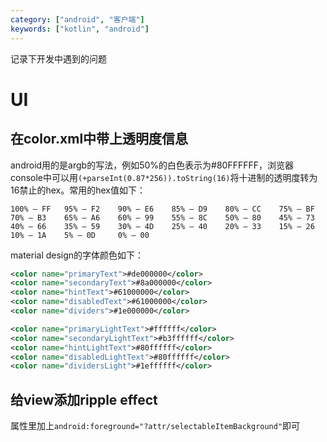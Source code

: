 ```yaml
---
category: ["android", "客户端"]
keywords: ["kotlin", "android"]
---
```


记录下开发中遇到的问题

<!-- more -->

# UI
## 在color.xml中带上透明度信息
android用的是argb的写法，例如50%的白色表示为#80FFFFFF，浏览器console中可以用`(+parseInt(0.87*256)).toString(16)`将十进制的透明度转为16禁止的hex。常用的hex值如下：
```
100% — FF   95% — F2    90% — E6    85% — D9    80% — CC    75% — BF
70% — B3    65% — A6    60% — 99    55% — 8C    50% — 80    45% — 73
40% — 66    35% — 59    30% — 4D    25% — 40    20% — 33    15% — 26
10% — 1A    5% — 0D     0% — 00
```
material design的字体颜色如下：
```xml
<color name="primaryText">#de000000</color>
<color name="secondaryText">#8a000000</color>
<color name="hintText">#61000000</color>
<color name="disabledText">#61000000</color>
<color name="dividers">#1e000000</color>

<color name="primaryLightText">#ffffff</color>
<color name="secondaryLightText">#b3ffffff</color>
<color name="hintLightText">#80ffffff</color>
<color name="disabledLightText">#80ffffff</color>
<color name="dividersLight">#1effffff</color>
```

## 给view添加ripple effect
属性里加上`android:foreground="?attr/selectableItemBackground"`即可